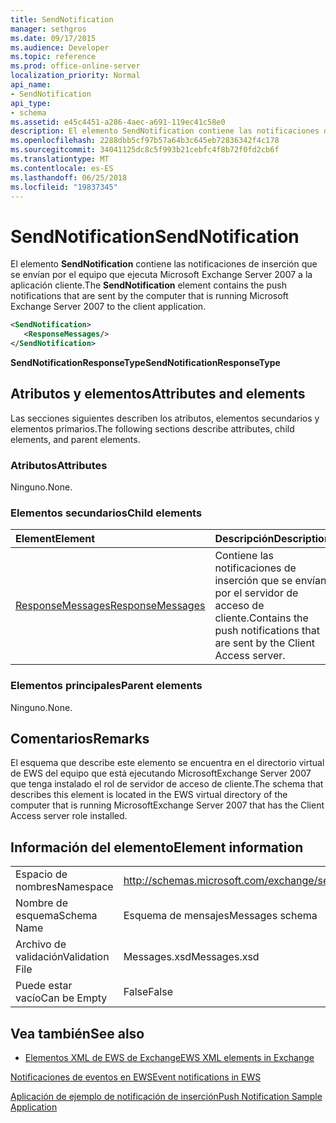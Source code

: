 ```yaml
---
title: SendNotification
manager: sethgros
ms.date: 09/17/2015
ms.audience: Developer
ms.topic: reference
ms.prod: office-online-server
localization_priority: Normal
api_name:
- SendNotification
api_type:
- schema
ms.assetid: e45c4451-a286-4aec-a691-119ec41c58e0
description: El elemento SendNotification contiene las notificaciones de inserción que se envían por el equipo que ejecuta Microsoft Exchange Server 2007 a la aplicación cliente.
ms.openlocfilehash: 2288dbb5cf97b57a64b3c645eb72836342f4c178
ms.sourcegitcommit: 34041125dc8c5f993b21cebfc4f8b72f0fd2cb6f
ms.translationtype: MT
ms.contentlocale: es-ES
ms.lasthandoff: 06/25/2018
ms.locfileid: "19837345"
---
```

# <a name="sendnotification"></a><span data-ttu-id="73890-103">SendNotification</span><span class="sxs-lookup"><span data-stu-id="73890-103">SendNotification</span></span>

<span data-ttu-id="73890-104">El elemento **SendNotification** contiene las notificaciones de inserción que se envían por el equipo que ejecuta Microsoft Exchange Server 2007 a la aplicación cliente.</span><span class="sxs-lookup"><span data-stu-id="73890-104">The **SendNotification** element contains the push notifications that are sent by the computer that is running Microsoft Exchange Server 2007 to the client application.</span></span> 
  
```xml
<SendNotification>
   <ResponseMessages/>
</SendNotification>
```

 <span data-ttu-id="73890-105">**SendNotificationResponseType**</span><span class="sxs-lookup"><span data-stu-id="73890-105">**SendNotificationResponseType**</span></span>
## <a name="attributes-and-elements"></a><span data-ttu-id="73890-106">Atributos y elementos</span><span class="sxs-lookup"><span data-stu-id="73890-106">Attributes and elements</span></span>

<span data-ttu-id="73890-107">Las secciones siguientes describen los atributos, elementos secundarios y elementos primarios.</span><span class="sxs-lookup"><span data-stu-id="73890-107">The following sections describe attributes, child elements, and parent elements.</span></span>
  
### <a name="attributes"></a><span data-ttu-id="73890-108">Atributos</span><span class="sxs-lookup"><span data-stu-id="73890-108">Attributes</span></span>

<span data-ttu-id="73890-109">Ninguno.</span><span class="sxs-lookup"><span data-stu-id="73890-109">None.</span></span>
  
### <a name="child-elements"></a><span data-ttu-id="73890-110">Elementos secundarios</span><span class="sxs-lookup"><span data-stu-id="73890-110">Child elements</span></span>

|<span data-ttu-id="73890-111">**Element**</span><span class="sxs-lookup"><span data-stu-id="73890-111">**Element**</span></span>|<span data-ttu-id="73890-112">**Descripción**</span><span class="sxs-lookup"><span data-stu-id="73890-112">**Description**</span></span>|
|:-----|:-----|
|[<span data-ttu-id="73890-113">ResponseMessages</span><span class="sxs-lookup"><span data-stu-id="73890-113">ResponseMessages</span></span>](responsemessages.md) <br/> |<span data-ttu-id="73890-114">Contiene las notificaciones de inserción que se envían por el servidor de acceso de cliente.</span><span class="sxs-lookup"><span data-stu-id="73890-114">Contains the push notifications that are sent by the Client Access server.</span></span>  <br/> |
   
### <a name="parent-elements"></a><span data-ttu-id="73890-115">Elementos principales</span><span class="sxs-lookup"><span data-stu-id="73890-115">Parent elements</span></span>

<span data-ttu-id="73890-116">Ninguno.</span><span class="sxs-lookup"><span data-stu-id="73890-116">None.</span></span>
  
## <a name="remarks"></a><span data-ttu-id="73890-117">Comentarios</span><span class="sxs-lookup"><span data-stu-id="73890-117">Remarks</span></span>

<span data-ttu-id="73890-118">El esquema que describe este elemento se encuentra en el directorio virtual de EWS del equipo que está ejecutando MicrosoftExchange Server 2007 que tenga instalado el rol de servidor de acceso de cliente.</span><span class="sxs-lookup"><span data-stu-id="73890-118">The schema that describes this element is located in the EWS virtual directory of the computer that is running MicrosoftExchange Server 2007 that has the Client Access server role installed.</span></span>
  
## <a name="element-information"></a><span data-ttu-id="73890-119">Información del elemento</span><span class="sxs-lookup"><span data-stu-id="73890-119">Element information</span></span>

|||
|:-----|:-----|
|<span data-ttu-id="73890-120">Espacio de nombres</span><span class="sxs-lookup"><span data-stu-id="73890-120">Namespace</span></span>  <br/> |http://schemas.microsoft.com/exchange/services/2006/messages  <br/> |
|<span data-ttu-id="73890-121">Nombre de esquema</span><span class="sxs-lookup"><span data-stu-id="73890-121">Schema Name</span></span>  <br/> |<span data-ttu-id="73890-122">Esquema de mensajes</span><span class="sxs-lookup"><span data-stu-id="73890-122">Messages schema</span></span>  <br/> |
|<span data-ttu-id="73890-123">Archivo de validación</span><span class="sxs-lookup"><span data-stu-id="73890-123">Validation File</span></span>  <br/> |<span data-ttu-id="73890-124">Messages.xsd</span><span class="sxs-lookup"><span data-stu-id="73890-124">Messages.xsd</span></span>  <br/> |
|<span data-ttu-id="73890-125">Puede estar vacío</span><span class="sxs-lookup"><span data-stu-id="73890-125">Can be Empty</span></span>  <br/> |<span data-ttu-id="73890-126">False</span><span class="sxs-lookup"><span data-stu-id="73890-126">False</span></span>  <br/> |
   
## <a name="see-also"></a><span data-ttu-id="73890-127">Vea también</span><span class="sxs-lookup"><span data-stu-id="73890-127">See also</span></span>



- [<span data-ttu-id="73890-128">Elementos XML de EWS de Exchange</span><span class="sxs-lookup"><span data-stu-id="73890-128">EWS XML elements in Exchange</span></span>](ews-xml-elements-in-exchange.md)


[<span data-ttu-id="73890-129">Notificaciones de eventos en EWS</span><span class="sxs-lookup"><span data-stu-id="73890-129">Event notifications in EWS</span></span>](http://msdn.microsoft.com/library/4fd4b351-d35c-4ccc-9ed9-878932ab9d50%28Office.15%29.aspx)
  
[<span data-ttu-id="73890-130">Aplicación de ejemplo de notificación de inserción</span><span class="sxs-lookup"><span data-stu-id="73890-130">Push Notification Sample Application</span></span>](http://msdn.microsoft.com/library/db1f8523-fa44-483f-bdb6-ab5939b52eee%28Office.15%29.aspx)

